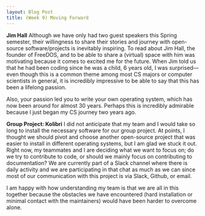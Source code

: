 ```yaml
---
layout: Blog Post
title: (Week 9) Moving Forward
---
```

  
**Jim Hall**
Although we have only had two guest speakers this Spring semester, their willingness to share their stories and journey with open-source software/projects is inevitably inspiring. To read about Jim Hall, the founder of FreeDOS, and to be able to share a (virtual) space with him was motivating because it comes to excited me for the future. When Jim told us that he had been coding since he was a child, 6 years old, I was surprised—even though this is a common theme among most CS majors or computer scientists in general, it is incredibly impressive to be able to say that this has been a lifelong passion.  <!--more-->

Also, your passion led you to write your own operating system, which has now been around for almost 30 years. Perhaps this is incredibly admirable because I just began my CS journey two years ago.


**Group Project: Kolibri**
I did not anticipate that my team and I would take so long to install the necessary software for our group project. At points, I thought we should pivot and choose another open-source project that was easier to install in different operating systems, but I am glad we stuck it out. Right now, my teammates and I are deciding what we want to focus on; do we try to contribute to code, or should we mainly focus on contributing to documentation? We are currently part of a Slack channel where there is daily activity and we are participating in that chat as much as we can since most of our communication with this project is via Slack, Github, or email.

I am happy with how understanding my team is that we are all in this together because the obstacles we have encountered (hard installation or minimal contact with the maintainers) would have been harder to overcome alone.